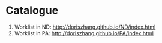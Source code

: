# Catalogue

1. Worklist in ND: http://doriszhang.github.io/ND/index.html
2. Worklist in PA: http://doriszhang.github.io/PA/index.html


